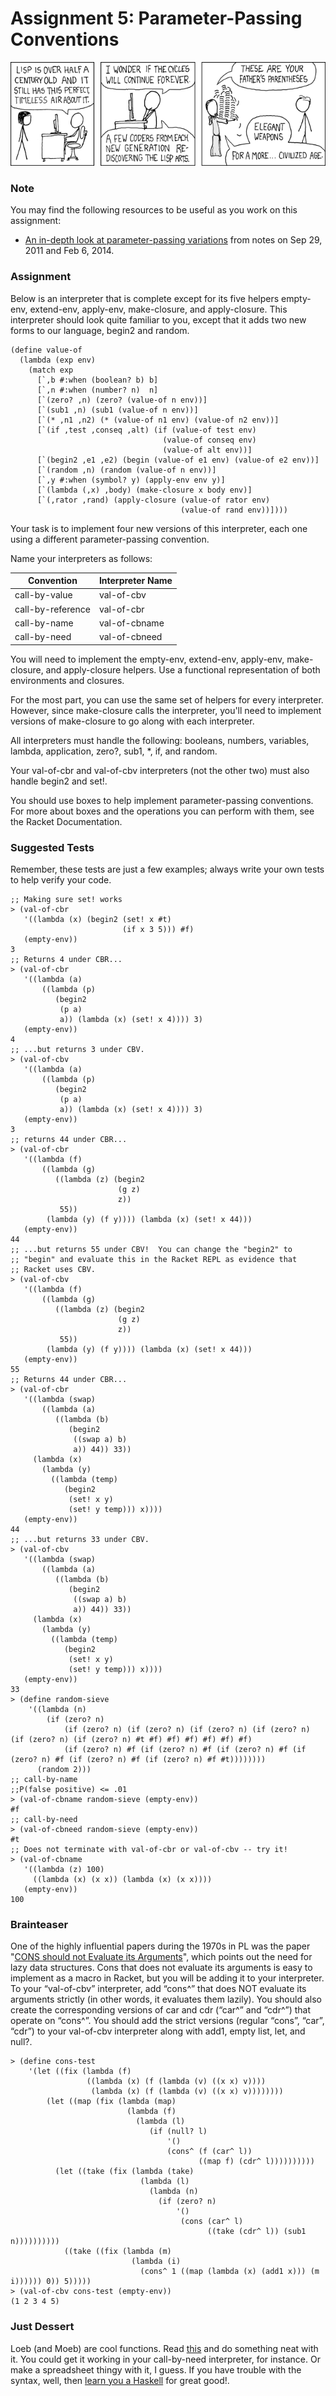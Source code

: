 # Assignment 5: Parameter-Passing Conventions

![lisp_cycles](../material/lisp_cycles.png)

### Note
You may find the following resources to be useful as you work on this assignment:

* [An in-depth look at parameter-passing variations](../material/call-by.pdf) from notes on Sep 29, 2011 and Feb 6, 2014.

### Assignment
Below is an interpreter that is complete except for its five helpers empty-env, extend-env, apply-env, make-closure, and apply-closure. This interpreter should look quite familiar to you, except that it adds two new forms to our language, begin2 and random.

```racket
(define value-of
  (lambda (exp env)
    (match exp
      [`,b #:when (boolean? b) b]
      [`,n #:when (number? n)  n]
      [`(zero? ,n) (zero? (value-of n env))]
      [`(sub1 ,n) (sub1 (value-of n env))]
      [`(* ,n1 ,n2) (* (value-of n1 env) (value-of n2 env))]
      [`(if ,test ,conseq ,alt) (if (value-of test env)
                                  (value-of conseq env)
                                  (value-of alt env))]
      [`(begin2 ,e1 ,e2) (begin (value-of e1 env) (value-of e2 env))]
      [`(random ,n) (random (value-of n env))]
      [`,y #:when (symbol? y) (apply-env env y)]
      [`(lambda (,x) ,body) (make-closure x body env)]
      [`(,rator ,rand) (apply-closure (value-of rator env)
                                      (value-of rand env))])))
```
Your task is to implement four new versions of this interpreter, each one using a different parameter-passing convention.

Name your interpreters as follows:

Convention	| Interpreter Name
------------| ----------------
call-by-value |	val-of-cbv
call-by-reference | val-of-cbr
call-by-name | val-of-cbname
call-by-need | val-of-cbneed

You will need to implement the empty-env, extend-env, apply-env, make-closure, and apply-closure helpers. Use a functional representation of both environments and closures.

For the most part, you can use the same set of helpers for every interpreter. However, since make-closure calls the interpreter, you'll need to implement versions of make-closure to go along with each interpreter.

All interpreters must handle the following: booleans, numbers, variables, lambda, application, zero?, sub1, *, if, and random.

Your val-of-cbr and val-of-cbv interpreters (not the other two) must also handle begin2 and set!.

You should use boxes to help implement parameter-passing conventions. For more about boxes and the operations you can perform with them, see the Racket Documentation.

### Suggested Tests
Remember, these tests are just a few examples; always write your own tests to help verify your code.
```racket
;; Making sure set! works
> (val-of-cbr
   '((lambda (x) (begin2 (set! x #t)
                         (if x 3 5))) #f)
   (empty-env))
3
;; Returns 4 under CBR...
> (val-of-cbr
   '((lambda (a)
       ((lambda (p)
          (begin2
           (p a)
           a)) (lambda (x) (set! x 4)))) 3)
   (empty-env))
4
;; ...but returns 3 under CBV.
> (val-of-cbv
   '((lambda (a)
       ((lambda (p)
          (begin2
           (p a)
           a)) (lambda (x) (set! x 4)))) 3)
   (empty-env))
3
;; returns 44 under CBR...
> (val-of-cbr
   '((lambda (f)
       ((lambda (g)
          ((lambda (z) (begin2
                        (g z)
                        z))
           55))
        (lambda (y) (f y)))) (lambda (x) (set! x 44)))
   (empty-env))
44
;; ...but returns 55 under CBV!  You can change the "begin2" to
;; "begin" and evaluate this in the Racket REPL as evidence that
;; Racket uses CBV.
> (val-of-cbv
   '((lambda (f)
       ((lambda (g)
          ((lambda (z) (begin2
                        (g z)
                        z))
           55))
        (lambda (y) (f y)))) (lambda (x) (set! x 44)))
   (empty-env))
55
;; Returns 44 under CBR...
> (val-of-cbr
   '((lambda (swap)
       ((lambda (a)
          ((lambda (b)
             (begin2
              ((swap a) b)
              a)) 44)) 33))
     (lambda (x)
       (lambda (y)
         ((lambda (temp)
            (begin2
             (set! x y)
             (set! y temp))) x))))
   (empty-env))
44
;; ...but returns 33 under CBV.
> (val-of-cbv
   '((lambda (swap)
       ((lambda (a)
          ((lambda (b)
             (begin2
              ((swap a) b)
              a)) 44)) 33))
     (lambda (x)
       (lambda (y)
         ((lambda (temp)
            (begin2
             (set! x y)
             (set! y temp))) x))))
   (empty-env))
33
> (define random-sieve
    '((lambda (n)
        (if (zero? n)
            (if (zero? n) (if (zero? n) (if (zero? n) (if (zero? n) (if (zero? n) (if (zero? n) #t #f) #f) #f) #f) #f) #f)
            (if (zero? n) #f (if (zero? n) #f (if (zero? n) #f (if (zero? n) #f (if (zero? n) #f (if (zero? n) #f #t))))))))
      (random 2)))
;; call-by-name
;;P(false positive) <= .01
> (val-of-cbname random-sieve (empty-env))
#f
;; call-by-need
> (val-of-cbneed random-sieve (empty-env))
#t
;; Does not terminate with val-of-cbr or val-of-cbv -- try it!
> (val-of-cbname
   '((lambda (z) 100)
     ((lambda (x) (x x)) (lambda (x) (x x))))
   (empty-env))
100
```

### Brainteaser
One of the highly influential papers during the 1970s in PL was the paper "[CONS should not Evaluate its Arguments](../material/TR44.pdf)", which points out the need for lazy data structures. Cons that does not evaluate its arguments is easy to implement as a macro in Racket, but you will be adding it to your interpreter. To your “val-of-cbv” interpreter, add “cons^” that does NOT evaluate its arguments strictly (in other words, it evaluates them lazily). You should also create the corresponding versions of car and cdr (“car^” and “cdr^”) that operate on “cons^”. You should add the strict versions (regular “cons”, “car”, “cdr”) to your val-of-cbv interpreter along with add1, empty list, let, and null?.

```racket
> (define cons-test
    '(let ((fix (lambda (f)
                 ((lambda (x) (f (lambda (v) ((x x) v))))
                  (lambda (x) (f (lambda (v) ((x x) v))))))))
        (let ((map (fix (lambda (map)
                          (lambda (f)
                            (lambda (l)
                               (if (null? l)
                                   '()
                                   (cons^ (f (car^ l))
                                          ((map f) (cdr^ l))))))))))
          (let ((take (fix (lambda (take)
                             (lambda (l)
                               (lambda (n)
                                 (if (zero? n)
                                     '()
                                      (cons (car^ l) 
                                            ((take (cdr^ l)) (sub1 n))))))))))
            ((take ((fix (lambda (m)
                           (lambda (i)
                             (cons^ 1 ((map (lambda (x) (add1 x))) (m i)))))) 0)) 5)))))
> (val-of-cbv cons-test (empty-env))
(1 2 3 4 5)
```
### Just Dessert
Loeb (and Moeb) are cool functions. Read [this](https://github.com/quchen/articles/blob/master/loeb-moeb.md) and do something neat with it. You could get it working in your call-by-need interpreter, for instance. Or make a spreadsheet thingy with it, I guess. If you have trouble with the syntax, well, then [learn you a Haskell](http://learnyouahaskell.com/) for great good!.